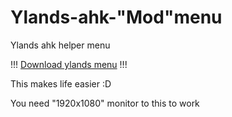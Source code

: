 # Ylands-ahk-"Mod"menu
Ylands ahk helper menu 

!!! [Download ylands menu](https://github.com/veskeli/Ylands-ahk-menu/releases) !!!


This makes life easier :D

You need "1920x1080" monitor to this to work
